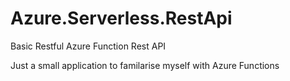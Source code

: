 # Azure.Serverless.RestApi
Basic Restful Azure Function Rest API

Just a small application to familarise myself with Azure Functions
